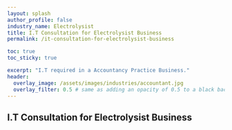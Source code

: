 ```yaml
---
layout: splash 
author_profile: false 
industry_name: Electrolysist
title: I.T Consultation for Electrolysist Business
permalink: /it-consultation-for-electrolysist-business

toc: true
toc_sticky: true

excerpt: "I.T required in a Accountancy Practice Business."
header:
  overlay_image: /assets/images/industries/accountant.jpg
  overlay_filter: 0.5 # same as adding an opacity of 0.5 to a black background
---
```


## I.T Consultation for Electrolysist Business